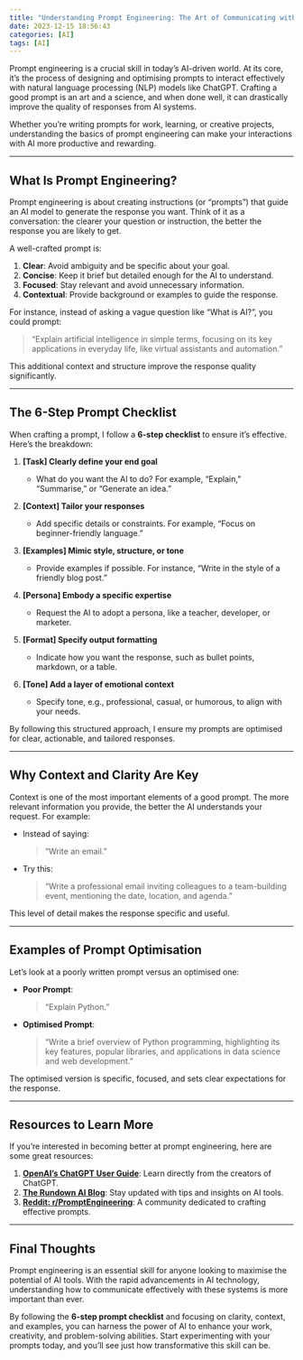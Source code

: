 ```yaml
---
title: "Understanding Prompt Engineering: The Art of Communicating with AI"
date: 2023-12-15 18:56:43
categories: [AI]
tags: [AI]
---
```


Prompt engineering is a crucial skill in today’s AI-driven world. At its core, it’s the process of designing and optimising prompts to interact effectively with natural language processing (NLP) models like ChatGPT. Crafting a good prompt is an art and a science, and when done well, it can drastically improve the quality of responses from AI systems.  

Whether you’re writing prompts for work, learning, or creative projects, understanding the basics of prompt engineering can make your interactions with AI more productive and rewarding.  

---

## What Is Prompt Engineering?  

Prompt engineering is about creating instructions (or “prompts”) that guide an AI model to generate the response you want. Think of it as a conversation: the clearer your question or instruction, the better the response you are likely to get.

A well-crafted prompt is:  

1. **Clear**: Avoid ambiguity and be specific about your goal.  
2. **Concise**: Keep it brief but detailed enough for the AI to understand.  
3. **Focused**: Stay relevant and avoid unnecessary information.  
4. **Contextual**: Provide background or examples to guide the response.  

For instance, instead of asking a vague question like “What is AI?”, you could prompt:  
> “Explain artificial intelligence in simple terms, focusing on its key applications in everyday life, like virtual assistants and automation.”

This additional context and structure improve the response quality significantly.

---

## The 6-Step Prompt Checklist  

When crafting a prompt, I follow a **6-step checklist** to ensure it’s effective. Here’s the breakdown:  

1. **[Task] Clearly define your end goal**  
   - What do you want the AI to do? For example, “Explain,” “Summarise,” or “Generate an idea.”  

2. **[Context] Tailor your responses**  
   - Add specific details or constraints. For example, “Focus on beginner-friendly language.”  

3. **[Examples] Mimic style, structure, or tone**  
   - Provide examples if possible. For instance, “Write in the style of a friendly blog post.”  

4. **[Persona] Embody a specific expertise**  
   - Request the AI to adopt a persona, like a teacher, developer, or marketer.  

5. **[Format] Specify output formatting**  
   - Indicate how you want the response, such as bullet points, markdown, or a table.  

6. **[Tone] Add a layer of emotional context**  
   - Specify tone, e.g., professional, casual, or humorous, to align with your needs.  

By following this structured approach, I ensure my prompts are optimised for clear, actionable, and tailored responses.  

---

## Why Context and Clarity Are Key  

Context is one of the most important elements of a good prompt. The more relevant information you provide, the better the AI understands your request. For example:  

- Instead of saying:  
  > “Write an email.”  
- Try this:  
  > “Write a professional email inviting colleagues to a team-building event, mentioning the date, location, and agenda.”

This level of detail makes the response specific and useful.  

---

## Examples of Prompt Optimisation  

Let’s look at a poorly written prompt versus an optimised one:  

- **Poor Prompt**:  
  > “Explain Python.”  
- **Optimised Prompt**:  
  > “Write a brief overview of Python programming, highlighting its key features, popular libraries, and applications in data science and web development.”

The optimised version is specific, focused, and sets clear expectations for the response.  

---

## Resources to Learn More  

If you’re interested in becoming better at prompt engineering, here are some great resources:  

1. **[OpenAI’s ChatGPT User Guide](https://openai.com/)**: Learn directly from the creators of ChatGPT.  
2. **[The Rundown AI Blog](https://www.therundown.ai/)**: Stay updated with tips and insights on AI tools.  
3. **[Reddit: r/PromptEngineering](https://www.reddit.com/r/PromptEngineering/)**: A community dedicated to crafting effective prompts.  

---

## Final Thoughts  

Prompt engineering is an essential skill for anyone looking to maximise the potential of AI tools. With the rapid advancements in AI technology, understanding how to communicate effectively with these systems is more important than ever.  

By following the **6-step prompt checklist** and focusing on clarity, context, and examples, you can harness the power of AI to enhance your work, creativity, and problem-solving abilities. Start experimenting with your prompts today, and you’ll see just how transformative this skill can be.

